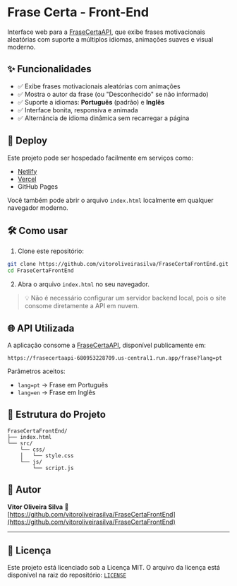 # Frase Certa - Front-End

Interface web para a [FraseCertaAPI](https://github.com/vitoroliveirasilva/FraseCertaAPI), que exibe frases motivacionais aleatórias com suporte a múltiplos idiomas, animações suaves e visual moderno.

## ✨ Funcionalidades

- ✅ Exibe frases motivacionais aleatórias com animações
- ✅ Mostra o autor da frase (ou "Desconhecido" se não informado)
- ✅ Suporte a idiomas: **Português** (padrão) e **Inglês**
- ✅ Interface bonita, responsiva e animada
- ✅ Alternância de idioma dinâmica sem recarregar a página

## 🚀 Deploy

Este projeto pode ser hospedado facilmente em serviços como:

- [Netlify](https://netlify.com)
- [Vercel](https://vercel.com)
- GitHub Pages

Você também pode abrir o arquivo `index.html` localmente em qualquer navegador moderno.

## 🛠️ Como usar

1. Clone este repositório:

```bash
git clone https://github.com/vitoroliveirasilva/FraseCertaFrontEnd.git
cd FraseCertaFrontEnd
````

2. Abra o arquivo `index.html` no seu navegador.

> 💡 Não é necessário configurar um servidor backend local, pois o site consome diretamente a API em nuvem.

## 🌐 API Utilizada

A aplicação consome a [FraseCertaAPI](https://github.com/vitoroliveirasilva/FraseCertaAPI), disponível publicamente em:

```
https://frasecertaapi-680953228709.us-central1.run.app/frase?lang=pt
```

Parâmetros aceitos:

* `lang=pt` → Frase em Português
* `lang=en` → Frase em Inglês

## 📁 Estrutura do Projeto

```
FraseCertaFrontEnd/
├── index.html
└── src/
    └── css/
    │   └── style.css
    └── js/
        └── script.js
```

## 👤 Autor

**Vitor Oliveira Silva**
🔗 [https://github.com/vitoroliveirasilva/FraseCertaFrontEnd](https://github.com/vitoroliveirasilva/FraseCertaFrontEnd)

---

## 📝 Licença

Este projeto está licenciado sob a Licença MIT.
O arquivo da licença está disponível na raiz do repositório: [`LICENSE`](./LICENSE)
